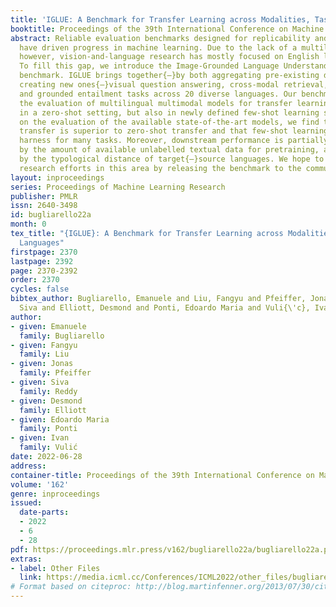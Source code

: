 ```yaml
---
title: 'IGLUE: A Benchmark for Transfer Learning across Modalities, Tasks, and Languages'
booktitle: Proceedings of the 39th International Conference on Machine Learning
abstract: Reliable evaluation benchmarks designed for replicability and comprehensiveness
  have driven progress in machine learning. Due to the lack of a multilingual benchmark,
  however, vision-and-language research has mostly focused on English language tasks.
  To fill this gap, we introduce the Image-Grounded Language Understanding Evaluation
  benchmark. IGLUE brings together{—}by both aggregating pre-existing datasets and
  creating new ones{—}visual question answering, cross-modal retrieval, grounded reasoning,
  and grounded entailment tasks across 20 diverse languages. Our benchmark enables
  the evaluation of multilingual multimodal models for transfer learning, not only
  in a zero-shot setting, but also in newly defined few-shot learning setups. Based
  on the evaluation of the available state-of-the-art models, we find that translate-test
  transfer is superior to zero-shot transfer and that few-shot learning is hard to
  harness for many tasks. Moreover, downstream performance is partially explained
  by the amount of available unlabelled textual data for pretraining, and only weakly
  by the typological distance of target{–}source languages. We hope to encourage future
  research efforts in this area by releasing the benchmark to the community.
layout: inproceedings
series: Proceedings of Machine Learning Research
publisher: PMLR
issn: 2640-3498
id: bugliarello22a
month: 0
tex_title: "{IGLUE}: A Benchmark for Transfer Learning across Modalities, Tasks, and
  Languages"
firstpage: 2370
lastpage: 2392
page: 2370-2392
order: 2370
cycles: false
bibtex_author: Bugliarello, Emanuele and Liu, Fangyu and Pfeiffer, Jonas and Reddy,
  Siva and Elliott, Desmond and Ponti, Edoardo Maria and Vuli{\'c}, Ivan
author:
- given: Emanuele
  family: Bugliarello
- given: Fangyu
  family: Liu
- given: Jonas
  family: Pfeiffer
- given: Siva
  family: Reddy
- given: Desmond
  family: Elliott
- given: Edoardo Maria
  family: Ponti
- given: Ivan
  family: Vulić
date: 2022-06-28
address:
container-title: Proceedings of the 39th International Conference on Machine Learning
volume: '162'
genre: inproceedings
issued:
  date-parts:
  - 2022
  - 6
  - 28
pdf: https://proceedings.mlr.press/v162/bugliarello22a/bugliarello22a.pdf
extras:
- label: Other Files
  link: https://media.icml.cc/Conferences/ICML2022/other_files/bugliarello22a-supp.zip
# Format based on citeproc: http://blog.martinfenner.org/2013/07/30/citeproc-yaml-for-bibliographies/
---
```

